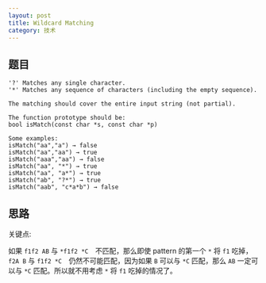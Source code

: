```yaml
---
layout: post
title: Wildcard Matching 
category: 技术
---
```


## 题目

```
'?' Matches any single character.
'*' Matches any sequence of characters (including the empty sequence).

The matching should cover the entire input string (not partial).

The function prototype should be:
bool isMatch(const char *s, const char *p)

Some examples:
isMatch("aa","a") → false
isMatch("aa","aa") → true
isMatch("aaa","aa") → false
isMatch("aa", "*") → true
isMatch("aa", "a*") → true
isMatch("ab", "?*") → true
isMatch("aab", "c*a*b") → false
```


## 思路

关键点:

如果 `f1f2 AB` 与 `*f1f2 *C`　不匹配，那么即使 pattern 的第一个 `*` 将 `f1` 吃掉，　`f2A B` 与 `f1f2 *C`　仍然不可能匹配，因为如果 `B` 可以与 `*C` 匹配，那么 `AB` 一定可以与 `*C` 匹配。所以就不用考虑 `*` 将 `f1` 吃掉的情况了。

